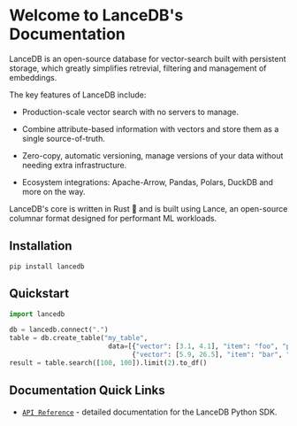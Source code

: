 # Welcome to LanceDB's Documentation

LanceDB is an open-source database for vector-search built with persistent storage, which greatly simplifies retrevial, filtering and management of embeddings.

The key features of LanceDB include:

* Production-scale vector search with no servers to manage.

* Combine attribute-based information with vectors and store them as a single source-of-truth.

* Zero-copy, automatic versioning, manage versions of your data without needing extra infrastructure.

* Ecosystem integrations: Apache-Arrow, Pandas, Polars, DuckDB and more on the way.

LanceDB's core is written in Rust 🦀 and is built using Lance, an open-source columnar format designed for performant ML workloads.


## Installation

```shell
pip install lancedb
```

## Quickstart

```python
import lancedb

db = lancedb.connect(".")
table = db.create_table("my_table",
                         data=[{"vector": [3.1, 4.1], "item": "foo", "price": 10.0},
                               {"vector": [5.9, 26.5], "item": "bar", "price": 20.0}])
result = table.search([100, 100]).limit(2).to_df()
```


## Documentation Quick Links

* [`API Reference`](python.md) - detailed documentation for the LanceDB Python SDK.
